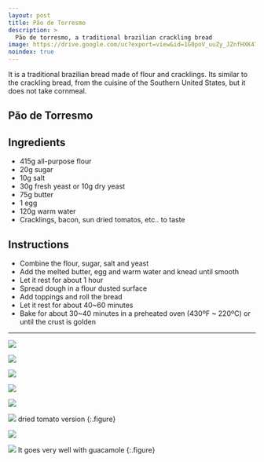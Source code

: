 ```yaml
---
layout: post
title: Pão de Torresmo
description: >
  Pão de torresmo, a traditional brazilian crackling bread 
image: https://drive.google.com/uc?export=view&id=1G0poV_uuZy_JZnfHXK47BcbXkRqi_xnI
noindex: true
---
```


It is a traditional brazilian bread made of flour and cracklings. Its similar to the crackling bread, from the cuisine of the Southern United States, but it does not take cornmeal.

## Pão de Torresmo

## Ingredients

  - 415g all-purpose flour
  - 20g sugar
  - 10g salt
  - 30g fresh yeast or 10g dry yeast
  - 75g butter
  - 1 egg
  - 120g warm water
  - Cracklings, bacon, sun dried tomatos, etc.. to taste

## Instructions

  - Combine the flour, sugar, salt and yeast
  - Add the melted butter, egg and warm water and knead until smooth
  - Let it rest for about 1 hour
  - Spread dough in a flour dusted surface
  - Add toppings and roll the bread
  - Let it rest for about 40~60 minutes
  - Bake for about 30~40 minutes in a preheated oven (430ºF ~ 220ºC) or until the crust is golden

* * * 

![](https://drive.google.com/uc?export=view&id=1krScynP83MBq3NlHX6VMPhAlwVOt-p9I)

![](https://drive.google.com/uc?export=view&id=1mCJ7iTs1c3-pvDTnHWdCZkwHqkjx2-bg)

![](https://drive.google.com/uc?export=view&id=1ZzgOeaI8xgOz3iZIzRYQI_Sht6Xj1big)

![](https://drive.google.com/uc?export=view&id=1IQ9lhkkhf8cwf9YndxD0SVxkbZ7VlTFN)

![](https://drive.google.com/uc?export=view&id=1G0poV_uuZy_JZnfHXK47BcbXkRqi_xnI)

![](https://drive.google.com/uc?export=view&id=1J0APKcr2SUmjrBsetFrxC19iGvkp5Ch0)
dried tomato version
{:.figure}

![](https://drive.google.com/uc?export=view&id=1yPAp7zT-7UYqlToorOnC_yDnFBX0r9zK)

![](https://drive.google.com/uc?export=view&id=1NALj14DMyV9taa83drOErR4gLxdrJaSD)
It goes very well with guacamole
{:.figure}

